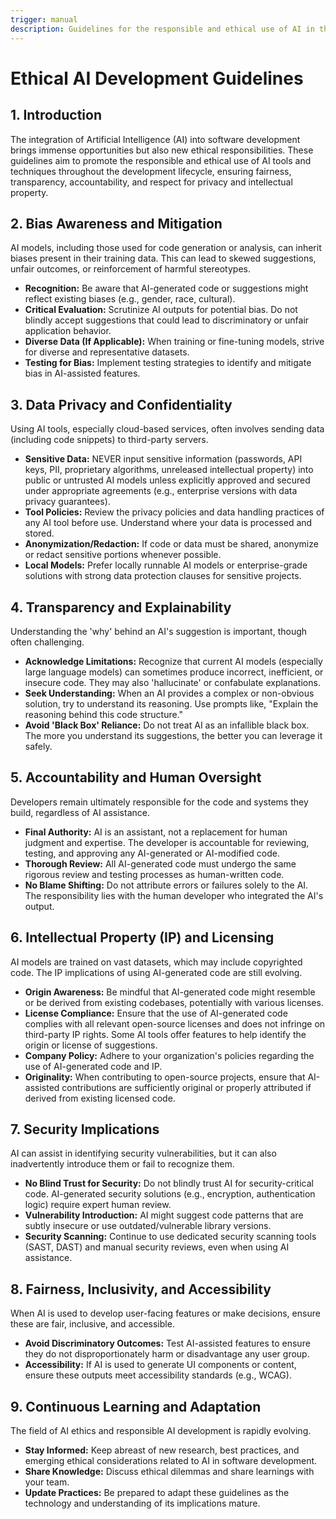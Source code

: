 ```yaml
---
trigger: manual
description: Guidelines for the responsible and ethical use of AI in the development process.
---
```


# Ethical AI Development Guidelines

## 1. Introduction

The integration of Artificial Intelligence (AI) into software development brings immense opportunities but also new ethical responsibilities. These guidelines aim to promote the responsible and ethical use of AI tools and techniques throughout the development lifecycle, ensuring fairness, transparency, accountability, and respect for privacy and intellectual property.

## 2. Bias Awareness and Mitigation

AI models, including those used for code generation or analysis, can inherit biases present in their training data. This can lead to skewed suggestions, unfair outcomes, or reinforcement of harmful stereotypes.

*   **Recognition:** Be aware that AI-generated code or suggestions might reflect existing biases (e.g., gender, race, cultural).
*   **Critical Evaluation:** Scrutinize AI outputs for potential bias. Do not blindly accept suggestions that could lead to discriminatory or unfair application behavior.
*   **Diverse Data (If Applicable):** When training or fine-tuning models, strive for diverse and representative datasets.
*   **Testing for Bias:** Implement testing strategies to identify and mitigate bias in AI-assisted features.

## 3. Data Privacy and Confidentiality

Using AI tools, especially cloud-based services, often involves sending data (including code snippets) to third-party servers.

*   **Sensitive Data:** NEVER input sensitive information (passwords, API keys, PII, proprietary algorithms, unreleased intellectual property) into public or untrusted AI models unless explicitly approved and secured under appropriate agreements (e.g., enterprise versions with data privacy guarantees).
*   **Tool Policies:** Review the privacy policies and data handling practices of any AI tool before use. Understand where your data is processed and stored.
*   **Anonymization/Redaction:** If code or data must be shared, anonymize or redact sensitive portions whenever possible.
*   **Local Models:** Prefer locally runnable AI models or enterprise-grade solutions with strong data protection clauses for sensitive projects.

## 4. Transparency and Explainability

Understanding the 'why' behind an AI's suggestion is important, though often challenging.

*   **Acknowledge Limitations:** Recognize that current AI models (especially large language models) can sometimes produce incorrect, inefficient, or insecure code. They may also 'hallucinate' or confabulate explanations.
*   **Seek Understanding:** When an AI provides a complex or non-obvious solution, try to understand its reasoning. Use prompts like, "Explain the reasoning behind this code structure."
*   **Avoid 'Black Box' Reliance:** Do not treat AI as an infallible black box. The more you understand its suggestions, the better you can leverage it safely.

## 5. Accountability and Human Oversight

Developers remain ultimately responsible for the code and systems they build, regardless of AI assistance.

*   **Final Authority:** AI is an assistant, not a replacement for human judgment and expertise. The developer is accountable for reviewing, testing, and approving any AI-generated or AI-modified code.
*   **Thorough Review:** All AI-generated code must undergo the same rigorous review and testing processes as human-written code.
*   **No Blame Shifting:** Do not attribute errors or failures solely to the AI. The responsibility lies with the human developer who integrated the AI's output.

## 6. Intellectual Property (IP) and Licensing

AI models are trained on vast datasets, which may include copyrighted code. The IP implications of using AI-generated code are still evolving.

*   **Origin Awareness:** Be mindful that AI-generated code might resemble or be derived from existing codebases, potentially with various licenses.
*   **License Compliance:** Ensure that the use of AI-generated code complies with all relevant open-source licenses and does not infringe on third-party IP rights. Some AI tools offer features to help identify the origin or license of suggestions.
*   **Company Policy:** Adhere to your organization's policies regarding the use of AI-generated code and IP.
*   **Originality:** When contributing to open-source projects, ensure that AI-assisted contributions are sufficiently original or properly attributed if derived from existing licensed code.

## 7. Security Implications

AI can assist in identifying security vulnerabilities, but it can also inadvertently introduce them or fail to recognize them.

*   **No Blind Trust for Security:** Do not blindly trust AI for security-critical code. AI-generated security solutions (e.g., encryption, authentication logic) require expert human review.
*   **Vulnerability Introduction:** AI might suggest code patterns that are subtly insecure or use outdated/vulnerable library versions.
*   **Security Scanning:** Continue to use dedicated security scanning tools (SAST, DAST) and manual security reviews, even when using AI assistance.

## 8. Fairness, Inclusivity, and Accessibility

When AI is used to develop user-facing features or make decisions, ensure these are fair, inclusive, and accessible.

*   **Avoid Discriminatory Outcomes:** Test AI-assisted features to ensure they do not disproportionately harm or disadvantage any user group.
*   **Accessibility:** If AI is used to generate UI components or content, ensure these outputs meet accessibility standards (e.g., WCAG).

## 9. Continuous Learning and Adaptation

The field of AI ethics and responsible AI development is rapidly evolving.

*   **Stay Informed:** Keep abreast of new research, best practices, and emerging ethical considerations related to AI in software development.
*   **Share Knowledge:** Discuss ethical dilemmas and share learnings with your team.
*   **Update Practices:** Be prepared to adapt these guidelines as the technology and understanding of its implications mature.